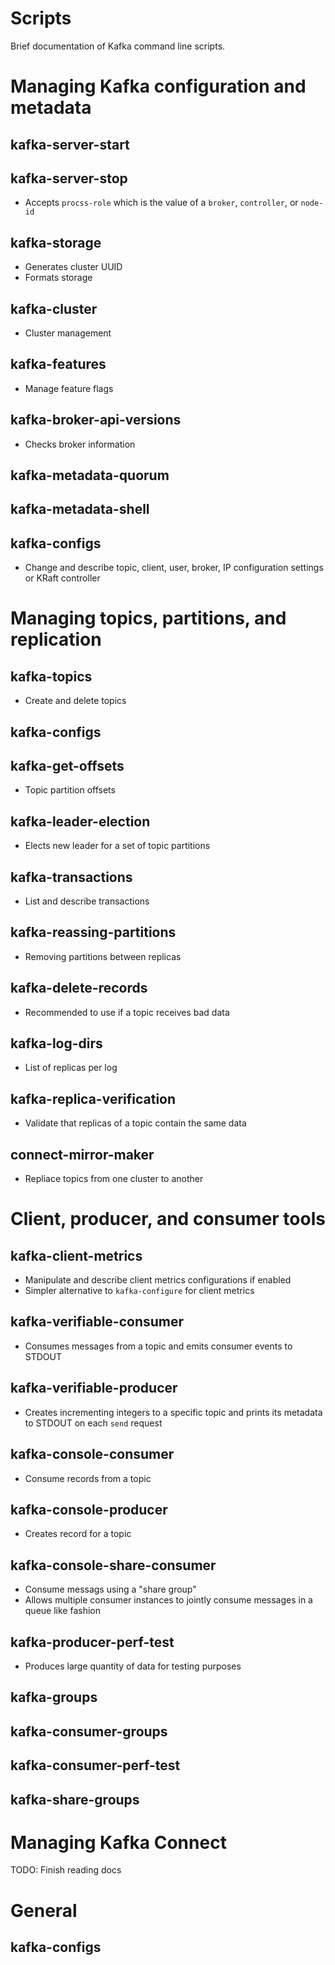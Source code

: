 # Scripts

Brief documentation of Kafka command line scripts.

# Managing Kafka configuration and metadata

## kafka-server-start

## kafka-server-stop
- Accepts `procss-role` which is the value of a `broker`, `controller`, or `node-id`

## kafka-storage
- Generates cluster UUID 
- Formats storage

## kafka-cluster
- Cluster management

## kafka-features
- Manage feature flags

## kafka-broker-api-versions
- Checks broker information

## kafka-metadata-quorum

## kafka-metadata-shell

## kafka-configs
- Change and describe topic, client, user, broker, IP configuration settings or KRaft controller

# Managing topics, partitions, and replication

## kafka-topics
- Create and delete topics

## kafka-configs

## kafka-get-offsets
- Topic partition offsets

## kafka-leader-election
- Elects new leader for a set of topic partitions

## kafka-transactions
- List and describe transactions

## kafka-reassing-partitions
- Removing partitions between replicas

## kafka-delete-records
- Recommended to use if a topic receives bad data

## kafka-log-dirs
- List of replicas per log

## kafka-replica-verification
- Validate that replicas of a topic contain the same data

## connect-mirror-maker
- Repliace topics from one cluster to another

# Client, producer, and consumer tools

## kafka-client-metrics
- Manipulate and describe client metrics configurations if enabled
- Simpler alternative to `kafka-configure` for client metrics

## kafka-verifiable-consumer
- Consumes messages from a topic and emits consumer events to STDOUT

## kafka-verifiable-producer
- Creates incrementing integers to a specific topic and prints its metadata to STDOUT on each `send` request

## kafka-console-consumer
- Consume records from a topic 

## kafka-console-producer
- Creates record for a topic

## kafka-console-share-consumer
- Consume messags using a "share group"
- Allows multiple consumer instances to jointly consume messages in a queue like fashion

## kafka-producer-perf-test
- Produces large quantity of data for testing purposes

## kafka-groups

## kafka-consumer-groups

## kafka-consumer-perf-test

## kafka-share-groups

# Managing Kafka Connect

TODO: Finish reading docs

# General

## kafka-configs
